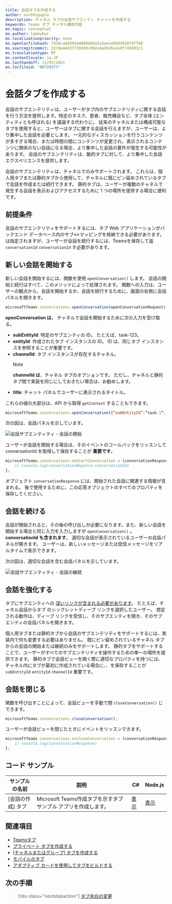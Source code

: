 ```yaml
---
title: 会話タブを作成する
author: surbhigupta
description: チャネル タブの会話サブエンティ チャットを作成する
keywords: teams タブ チャネル構成可能
ms.topic: conceptual
ms.author: lomeybur
ms.localizationpriority: none
ms.openlocfilehash: 7426ca8d994a9009b05e5a3eece05d4938f07f80
ms.sourcegitcommit: 22c9e44437720d30c992a4a3626a2a9f745983c1
ms.translationtype: MT
ms.contentlocale: ja-JP
ms.lasthandoff: 11/03/2021
ms.locfileid: "60720373"
---
```

# <a name="create-conversational-tabs"></a>会話タブを作成する

会話のサブエンテリティは、ユーザーがタブ内のサブエンテリティに関する会話を行う方法を提供します。特定のタスク、患者、販売機会など、タブ全体 (エンティティとも呼ばれる) を議論する代わりに。 従来のチャネルまたは構成可能なタブを使用すると、ユーザーはタブに関する会話を行えますが、ユーザーは、より集中した会話を必要とします。 一元的なディスカッションを行うコンテンツが多すぎる場合、または時間の間にコンテンツが変更され、表示されるコンテンツに関係のない会話になる場合、より集中した会話の要件が発生する可能性があります。 会話のサブエンテリティは、動的タブに対して、より集中した会話エクスペリエンスを提供します。

会話のサブエンテリティは、チャネルでのみサポートされます。 これらは、個人用タブまたは静的タブから使用して、チャネルに既にピン留めされているタブで会話を作成または続行できます。 静的タブは、ユーザーが複数のチャネルで発生する会話を表示およびアクセスするために 1 つの場所を提供する場合に便利です。

## <a name="prerequisites"></a>前提条件

会話のサブエンテリティをサポートするには、タブ Web アプリケーションがバックエンド データベース内のサブ↔マッピングを格納できる必要があります。 は指定されますが、ユーザーが会話を続行するには、Teamsを保存して返 `conversationId` `conversationId` す必要があります。

## <a name="start-a-new-conversation"></a>新しい会話を開始する

新しい会話を開始するには、関数を使用 `openConversation()` します。 会話の開始と続行はすべて、このメソッドによって処理されます。 関数への入力は、ユーザーの観点から、会話を開始するか、会話を続行するために、画面の右側に会話パネルを開きます。

``` javascript
microsoftTeams.conversations.openConversation(openConversationRequest);
```

**openConversation は、** チャネルで会話を開始するために次の入力を受け取る。

* **subEntityId**: 特定のサブエンティの ID。 たとえば、task-123。
* **entityId**: 作成されたタブ インスタンスの ID。 ID は、同じタブ インスタンスを参照することが重要です。
* **channelId**: タブ インスタンスが存在するチャネル。
   > [!NOTE]
   > **channelId は**、チャネル タブのオプションです。 ただし、チャネルと静的タブ間で実装を同じにしておきたい場合は、お勧めします。
* **title**: チャット パネルでユーザーに表示されるタイトル。

これらの値の大部分は、API から取得 `getContext` することもできます。

```javascript
microsoftTeams.conversations.openConversation({“subEntityId”:”task-1”, “entityId”: “tabInstanceId-1”, “channelId”: ”19:baa6e71f65b948d189bf5c892baa8e5a@thread.skype”, “title”: "Task Title”});
```

次の図は、会話パネルを示しています。

![会話サブエンティティ - 会話の開始](~/assets/images/tabs/conversational-subentities/start-conversation.png)

ユーザーが会話を開始する場合は、そのイベントのコールバックをリッスンして conversationId を取得して保存することが **重要です**。

```javascript
microsoftTeams.conversations.onStartConversation = (conversationResponse) => {
    // console.log(conversationReponse.conversationId)
};
```

オブジェクト `conversationResponse` には、開始された会話に関連する情報が含まれる。 後で使用するために、この応答オブジェクトのすべてのプロパティを保存してください。

## <a name="continue-a-conversation"></a>会話を続ける

会話が開始されると、その後の呼び出しが必要になります。また、新しい会話を開始する場合と同じ入力を入力しますが `openConversation()` **、conversationId も含まれます**。 [](#start-a-new-conversation) 適切な会話が表示されているユーザーの会話パネルが開きます。 ユーザーは、新しいメッセージまたは受信メッセージをリアルタイムで表示できます。

次の図は、適切な会話を含む会話パネルを示しています。

![会話サブエンティティ - 会話の継続](~/assets/images/tabs/conversational-subentities/continue-conversation.png)

## <a name="enhance-a-conversation"></a>会話を強化する

タブにサブエンティへの [深いリンクが含まれる必要があります](~/concepts/build-and-test/deep-links.md)。 たとえば、チャネル会話からタブ のシックレットディープ リンクを選択したユーザー。 想定される動作は、ディープ リンクを受信し、そのサブエンティを開き、そのサブエンティの会話パネルを開きます。

個人用タブまたは静的タブから会話のサブエンテリティをサポートするには、実装内で何も変更する必要はありません。 既にピン留めされているチャネル タブからの会話の開始または継続のみをサポートします。 静的タブをサポートすることで、ユーザーがすべてのサブエンテリティを操作するための単一の場所を提供できます。 静的タブで会話ビューを開く際に適切なプロパティを持つには、チャネル内にタブが最初に作成されている場合に、、を保存することが `subEntityId` `entityId` `channelId` 重要です。

## <a name="close-a-conversation"></a>会話を閉じる

関数を呼び出すことによって、会話ビューを手動で閉 `closeConversation()` じできます。

```javascript
microsoftTeams.conversations.closeConversation();
```

ユーザーが会話ビューを閉じたときにイベントをリッスンできます。

```javascript
microsoftTeams.conversations.onCloseConversation = (conversationResponse) => {
    // console.log(conversationResponse)
};
```

## <a name="code-sample"></a>コード サンプル

| サンプルの名前 | 説明 | C# |Node.js|
|-------------|-------------|------|----|
|[会話の作成] タブ| Microsoft Teams作成タブを示すタブ サンプル アプリを作成します。 | [表示](https://github.com/OfficeDev/Microsoft-Teams-Samples/tree/main/samples/tab-conversations/csharp) |  [表示](https://github.com/OfficeDev/Microsoft-Teams-Samples/tree/main/samples/tab-conversations/nodejs) |

## <a name="see-also"></a>関連項目

* [Teamsタブ](~/tabs/what-are-tabs.md)
* [プライベート タブを作成する](~/tabs/how-to/create-personal-tab.md)
* [[チャネルまたはグループ] タブを作成する](~/tabs/how-to/create-channel-group-tab.md)
* [モバイルのタブ](~/tabs/design/tabs-mobile.md)
* [アダプティブ カードを使用してタブをビルドする](~/tabs/how-to/build-adaptive-card-tabs.md)

## <a name="next-step"></a>次の手順

> [!div class="nextstepaction"]
> [タブ余白の変更](~/resources/removing-tab-margins.md)
